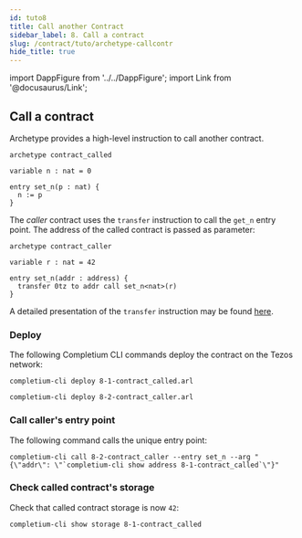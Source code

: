 ```yaml
---
id: tuto8
title: Call another Contract
sidebar_label: 8. Call a contract
slug: /contract/tuto/archetype-callcontr
hide_title: true
---
```

import DappFigure from '../../DappFigure';
import Link from '@docusaurus/Link';

## Call a contract

Archetype provides a high-level instruction to call another contract.

```archetype title="8-1-contract_called.arl"
archetype contract_called

variable n : nat = 0

entry set_n(p : nat) {
  n := p
}
```

The *caller* contract uses the `transfer` instruction to call the `get_n` entry point. The address of the called contract is passed as parameter:

```archetype {10} title="8-2-contract_caller.arl"
archetype contract_caller

variable r : nat = 42

entry set_n(addr : address) {
  transfer 0tz to addr call set_n<nat>(r)
}
```

A detailed presentation of the `transfer` instruction may be found <a href='https://archetype-lang.org/docs/reference/instructions/operation#transfer' target='_blank'>here</a>.

### Deploy

The following <Link to='/docs/cli'>Completium CLI</Link> commands deploy the contract on the Tezos network:

```
completium-cli deploy 8-1-contract_called.arl
```

```
completium-cli deploy 8-2-contract_caller.arl
```

### Call caller's entry point

The following command calls the unique entry point:

```
completium-cli call 8-2-contract_caller --entry set_n --arg "{\"addr\": \"`completium-cli show address 8-1-contract_called`\"}"
```

### Check called contract's storage

Check that called contract storage is now `42`:

```
completium-cli show storage 8-1-contract_called
```